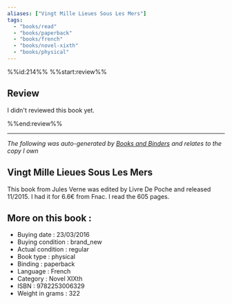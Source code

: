 ```yaml
---
aliases: ["Vingt Mille Lieues Sous Les Mers"] 
tags: 
  - "books/read" 
  - "books/paperback" 
  - "books/french"
  - "books/novel-xixth"
  - "books/physical"
---
```

%%id:214%%
%%start:review%%
## Review
I didn't reviewed this book yet. 

%%end:review%%

---
_The following was auto-generated by [Books and Binders](Books%20and%20Binders.md) and relates to the copy I own_
## Vingt Mille Lieues Sous Les Mers
This book from Jules Verne was edited by Livre De Poche and released 11/2015. I had it for 6.6€ from Fnac. I read the 605 pages.

## More on this book :
- Buying date : 23/03/2016
- Buying condition : brand_new
- Actual condition : regular
- Book type : physical
- Binding : paperback
- Language : French
- Category : Novel XIXth
- ISBN : 9782253006329
- Weight in grams : 322

